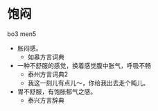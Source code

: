 # 饱闷
bo3 men5
+ 胀闷感。
  * 如皋方言词典
+ 一种不舒服的感觉，换着感觉腹中胀气，呼吸不畅
  * 泰州方言词典2
  - 我这一刻儿有点儿～，你给我出去走个盹儿。
+ 胃不舒服，有饱胀郁气之感。
  * 泰兴方言辞典
